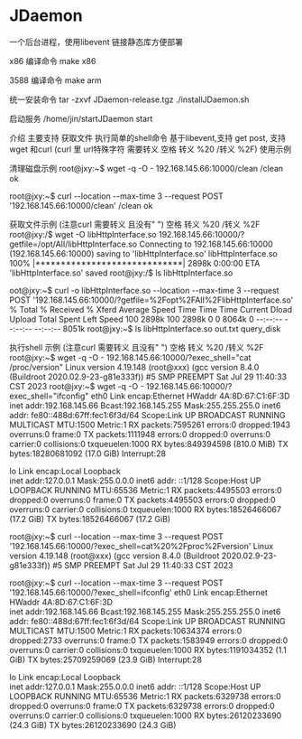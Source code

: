 # JDaemon
一个后台进程，使用libevent 链接静态库方便部署

x86 编译命令
make x86

3588 编译命令
make arm

统一安装命令
tar -zxvf JDaemon-release.tgz
./installJDaemon.sh

启动服务 
/home/jin/startJDaemon start 


介绍
主要支持  获取文件 执行简单的shell命令 
基于libevent,支持 get post, 支持wget 和curl (curl 里 url特殊字符 需要转义 空格 转义 %20 /转义 %2F)
使用示例


清理磁盘示例
root@jxy:~$ wget -q -O - 192.168.145.66:10000/clean
/clean ok

root@jxy:~$ curl --location --max-time 3 --request POST '192.168.145.66:10000/clean'
/clean ok

获取文件示例 (注意curl 需要转义 且没有" ") 空格 转义 %20 /转义 %2F
root@jxy:/$ wget -O libHttpInterface.so 192.168.145.66:10000/?getfile=/opt/AII/libHttpInterface.so
Connecting to 192.168.145.66:10000 (192.168.145.66:10000)
saving to 'libHttpInterface.so'
libHttpInterface.so  100% |*****************************| 2898k  0:00:00 ETA
'libHttpInterface.so' saved
root@jxy:/$ ls
libHttpInterface.so

oot@jxy:~$ curl -o libHttpInterface.so --location --max-time 3 --request POST '192.168.145.66:10000/?getfile=%2Fopt%2FAII%2FlibHttpInterface.so'
  % Total    % Received % Xferd  Average Speed   Time    Time     Time  Current
                                 Dload  Upload   Total   Spent    Left  Speed
100 2898k  100 2898k    0     0  8064k      0 --:--:-- --:--:-- --:--:-- 8051k
root@jxy:~$ ls
libHttpInterface.so  out.txt              query_disk


执行shell 示例 (注意curl 需要转义 且没有" ") 空格 转义 %20 /转义 %2F
root@jxy:~$ wget -q -O - 192.168.145.66:10000/?exec_shell="cat /proc/version"
Linux version 4.19.148 (root@xxx) (gcc version 8.4.0 (Buildroot 2020.02.9-23-g81e333f)) #5 SMP PREEMPT Sat Jul 29 11:40:33 CST 2023
root@jxy:~$ wget -q -O - 192.168.145.66:10000/?exec_shell="ifconfig"
eth0      Link encap:Ethernet  HWaddr 4A:8D:67:C1:6F:3D  
          inet addr:192.168.145.66  Bcast:192.168.145.255  Mask:255.255.255.0
          inet6 addr: fe80::488d:67ff:fec1:6f3d/64 Scope:Link
          UP BROADCAST RUNNING MULTICAST  MTU:1500  Metric:1
          RX packets:7595261 errors:0 dropped:1943 overruns:0 frame:0
          TX packets:1111948 errors:0 dropped:0 overruns:0 carrier:0
          collisions:0 txqueuelen:1000 
          RX bytes:849394598 (810.0 MiB)  TX bytes:18280681092 (17.0 GiB)
          Interrupt:28 

lo        Link encap:Local Loopback  
          inet addr:127.0.0.1  Mask:255.0.0.0
          inet6 addr: ::1/128 Scope:Host
          UP LOOPBACK RUNNING  MTU:65536  Metric:1
          RX packets:4495503 errors:0 dropped:0 overruns:0 frame:0
          TX packets:4495503 errors:0 dropped:0 overruns:0 carrier:0
          collisions:0 txqueuelen:1000 
          RX bytes:18526466067 (17.2 GiB)  TX bytes:18526466067 (17.2 GiB)


root@jxy:~$ curl --location --max-time 3 --request POST '192.168.145.66:10000/?exec_shell=cat%20%2Fproc%2Fversion'
Linux version 4.19.148 (root@xxx) (gcc version 8.4.0 (Buildroot 2020.02.9-23-g81e333f)) #5 SMP PREEMPT Sat Jul 29 11:40:33 CST 2023

root@jxy:~$ curl --location --max-time 3 --request POST '192.168.145.66:10000/?exec_shell=ifconfig'
eth0      Link encap:Ethernet  HWaddr 4A:8D:67:C1:6F:3D  
          inet addr:192.168.145.66  Bcast:192.168.145.255  Mask:255.255.255.0
          inet6 addr: fe80::488d:67ff:fec1:6f3d/64 Scope:Link
          UP BROADCAST RUNNING MULTICAST  MTU:1500  Metric:1
          RX packets:10634374 errors:0 dropped:2733 overruns:0 frame:0
          TX packets:1583949 errors:0 dropped:0 overruns:0 carrier:0
          collisions:0 txqueuelen:1000 
          RX bytes:1191034352 (1.1 GiB)  TX bytes:25709259069 (23.9 GiB)
          Interrupt:28 

lo        Link encap:Local Loopback  
          inet addr:127.0.0.1  Mask:255.0.0.0
          inet6 addr: ::1/128 Scope:Host
          UP LOOPBACK RUNNING  MTU:65536  Metric:1
          RX packets:6329738 errors:0 dropped:0 overruns:0 frame:0
          TX packets:6329738 errors:0 dropped:0 overruns:0 carrier:0
          collisions:0 txqueuelen:1000 
          RX bytes:26120233690 (24.3 GiB)  TX bytes:26120233690 (24.3 GiB)


